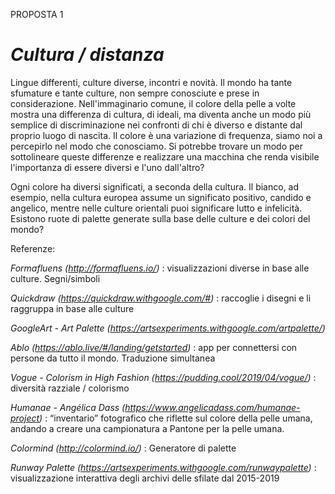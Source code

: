 PROPOSTA 1

# _Cultura / distanza_

Lingue differenti, culture diverse, incontri e novità. Il mondo ha tante sfumature e tante culture, non sempre conosciute e prese in considerazione. Nell'immaginario comune, il colore della pelle a volte mostra una differenza di cultura, di ideali, ma diventa anche un modo più semplice di discriminazione nei confronti di chi è diverso e distante dal proprio luogo di nascita.
Il colore è una variazione di frequenza, siamo noi a percepirlo nel modo che conosciamo. Si potrebbe trovare un modo per sottolineare queste differenze e realizzare una macchina che renda visibile l'importanza di essere diversi e l'uno dall'altro?

Ogni colore ha diversi significati, a seconda della cultura. Il bianco, ad esempio, nella cultura europea assume un significato positivo, candido e angelico, mentre nelle culture orientali puoi significare lutto e infelicità.
Esistono ruote di palette generate sulla base delle culture e dei colori del mondo?

Referenze:

_Formafluens (http://formafluens.io/)_ : visualizzazioni diverse in base alle culture. Segni/simboli

_Quickdraw (https://quickdraw.withgoogle.com/#)_ : raccoglie i disegni e li raggruppa in base alle culture

_GoogleArt - Art Palette (https://artsexperiments.withgoogle.com/artpalette/)_

_Ablo (https://ablo.live/#/landing/getstarted)_ : app per connettersi con persone da tutto il mondo. Traduzione simultanea

_Vogue - Colorism in High Fashion (https://pudding.cool/2019/04/vogue/)_ : diversità razziale / colorismo

_Humanae - Angélica Dass (https://www.angelicadass.com/humanae-project)_ : “inventario” fotografico che riflette sul colore della pelle umana, andando a creare una campionatura a Pantone per la pelle umana.

_Colormind (http://colormind.io/)_ : Generatore di palette

_Runway Palette (https://artsexperiments.withgoogle.com/runwaypalette)_ : visualizzazione interattiva degli archivi delle sfilate dal 2015-2019
